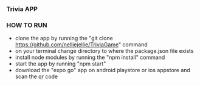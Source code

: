 ### Trivia APP

### HOW TO RUN

- clone the app by running the "git clone https://github.com/nelliejellie/TriviaGame" command
- on your terminal change directory to where the package.json file exists
- install node modules by running the "npm install" command
- start the app by running "npm start"
- download the "expo go" app on android playstore or ios appstore and scan the qr code

